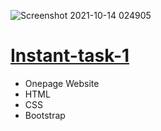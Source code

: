 ![Screenshot 2021-10-14 024905](https://user-images.githubusercontent.com/83503164/137231680-acdc577f-6670-46e2-a1a9-0a9b36f1133a.png)
# [Instant-task-1](https://saicoo.github.io/Instant-task-1/)
- Onepage Website
- HTML
- CSS
- Bootstrap
